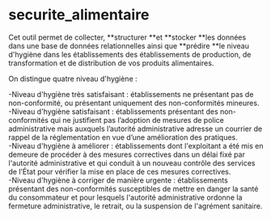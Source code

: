 # securite_alimentaire
Cet outil permet de collecter, **structurer **et **stocker **les données dans une base de données relationnelles ainsi que **prédire **le niveau d'hygiène dans les établissements des établissements de production, de transformation et de distribution de vos produits alimentaires.

On distingue quatre niveau d'hygiène :

-Niveau d'hygiène très satisfaisant : établissements ne présentant pas de non-conformité, ou présentant uniquement des non-conformités mineures.  
-Niveau d'hygiène satisfaisant : établissements présentant des non-conformités qui ne justifient pas l’adoption de mesures de police administrative mais auxquels l’autorité administrative adresse un courrier de rappel de la réglementation en vue d’une amélioration des pratiques.  
-Niveau d'hygiène à améliorer : établissements dont l'exploitant a été mis en demeure de procéder à des mesures correctives dans un délai fixé par l'autorité administrative et qui conduit à un nouveau contrôle des services de l’État pour vérifier la mise en place de ces mesures correctives.  
-Niveau d'hygiène à corriger de manière urgente : établissements présentant des non-conformités susceptibles de mettre en danger la santé du consommateur et pour lesquels l'autorité administrative ordonne la fermeture administrative, le retrait, ou la suspension de l'agrément sanitaire.  
